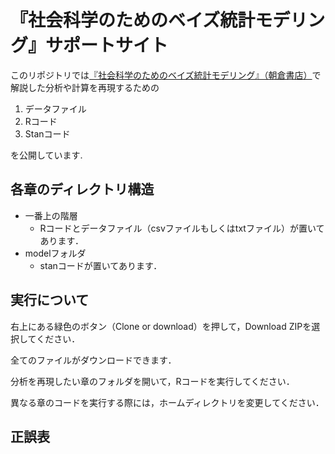 # 『社会科学のためのベイズ統計モデリング』サポートサイト

このリポジトリでは[『社会科学のためのベイズ統計モデリング』（朝倉書店）](https://www.amazon.co.jp/dp/4254128428/)で解説した分析や計算を再現するための

1. データファイル
2. Rコード
3. Stanコード

を公開しています.

## 各章のディレクトリ構造

- 一番上の階層
  - Rコードとデータファイル（csvファイルもしくはtxtファイル）が置いてあります．
- modelフォルダ
  - stanコードが置いてあります．

## 実行について

右上にある緑色のボタン（Clone or download）を押して，Download ZIPを選択してください．

全てのファイルがダウンロードできます．

分析を再現したい章のフォルダを開いて，Rコードを実行してください．

異なる章のコードを実行する際には，ホームディレクトリを変更してください．

## 正誤表

